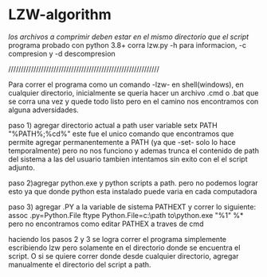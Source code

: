 # LZW-algorithm

*los archivos a comprimir deben estar en el mismo directorio que el script*
programa probado con python 3.8+
corra lzw.py -h para informacion, -c compresion y -d descompresion








////////////////////////////////////////////////////////////

Para correr el programa como un comando -lzw- en shell(windows), en cualquier directorio, inicialmente se queria hacer un archivo .cmd o .bat que se corra una vez y quede todo listo
pero en el camino nos encontramos con alguna adversidades. 

paso 1) agregar directorio actual a path user variable
	setx PATH "%PATH%;%cd%"
este fue el unico comando que encontramos que permite agregar permanentemente a PATH (ya que -set- solo lo hace temporalmente) pero no nos funciono y ademas trunca el contenido de path del sistema a las del usuario
tambien intentamos sin exito con el el script adjunto.

paso 2)agregar python.exe y python scripts a path.
pero no podemos lograr esto ya que donde python esta instalado puede varia en cada computadora

paso 3) agregar .PY a la variable de sistema PATHEXT y correr lo siguiente:
	assoc .py=Python.File
	ftype Python.File=c:\path to\python.exe "%1" %*
pero no encontramos como editar PATHEX a traves de cmd


haciendo los pasos 2 y 3 se logra correr el programa simplemente escribiendo lzw pero solamente en el directorio donde se encuentra el script. O si se quiere correr donde desde cualquier directorio, agregar manualmente el directorio del script a path.



